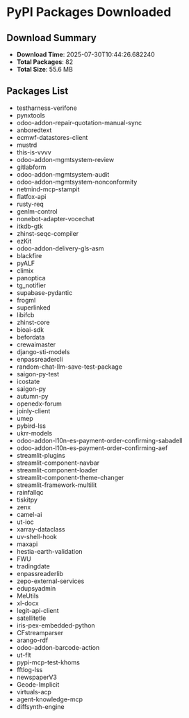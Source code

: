# PyPI Packages Downloaded

## Download Summary
- **Download Time**: 2025-07-30T10:44:26.682240
- **Total Packages**: 82
- **Total Size**: 55.6 MB

## Packages List
- testharness-verifone
- pynxtools
- odoo-addon-repair-quotation-manual-sync
- anboredtext
- ecmwf-datastores-client
- mustrd
- this-is-vvvv
- odoo-addon-mgmtsystem-review
- gitlabform
- odoo-addon-mgmtsystem-audit
- odoo-addon-mgmtsystem-nonconformity
- netmind-mcp-stampit
- flatfox-api
- rusty-req
- genlm-control
- nonebot-adapter-vocechat
- itkdb-gtk
- zhinst-seqc-compiler
- ezKit
- odoo-addon-delivery-gls-asm
- blackfire
- pyALF
- climix
- panoptica
- tg_notifier
- supabase-pydantic
- frogml
- superlinked
- libifcb
- zhinst-core
- bioai-sdk
- befordata
- crewaimaster
- django-sti-models
- enpassreadercli
- random-chat-llm-save-test-package
- saigon-py-test
- icostate
- saigon-py
- autumn-py
- openedx-forum
- joinly-client
- umep
- pybird-lss
- ukrr-models
- odoo-addon-l10n-es-payment-order-confirming-sabadell
- odoo-addon-l10n-es-payment-order-confirming-aef
- streamlit-plugins
- streamlit-component-navbar
- streamlit-component-loader
- streamlit-component-theme-changer
- streamlit-framework-multilit
- rainfallqc
- tiskitpy
- zenx
- camel-ai
- ut-ioc
- xarray-dataclass
- uv-shell-hook
- maxapi
- hestia-earth-validation
- FWU
- tradingdate
- enpassreaderlib
- zepo-external-services
- edupsyadmin
- MeUtils
- xl-docx
- legit-api-client
- satellitetle
- iris-pex-embedded-python
- CFstreamparser
- arango-rdf
- odoo-addon-barcode-action
- ut-flt
- pypi-mcp-test-khoms
- fftlog-lss
- newspaperV3
- Geode-Implicit
- virtuals-acp
- agent-knowledge-mcp
- diffsynth-engine
